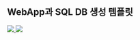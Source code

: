 ## WebApp과 SQL DB 생성 템플릿

<a href="https://portal.azure.com/#create/Microsoft.Template/uri/https%3A%2F%2Fraw.githubusercontent.com%2Ftaeyo%2FAzureARMTemplates%2Fmaster%2FArm_WebAppDeploy%2FAzureResourceGroup1%2FTemplates%2FWebSiteSQLDatabase.json" target="_blank">    
    <img src="http://azuredeploy.net/deploybutton.png"/>
</a>
<a href="http://armviz.io/#/?load=https%3A%2F%2Fraw.githubusercontent.com%2Ftaeyo%2FAzureARMTemplates%2Fmaster%2FArm_CreateVNet%2FTemplates%2Fazuredeploy.json" target="_blank">
    <img src="http://armviz.io/visualizebutton.png"/>
</a>